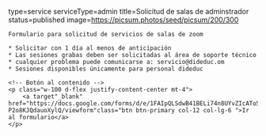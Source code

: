 type=service
serviceType=admin
title=Solicitud de salas de adminstrador
status=published
image=https://picsum.photos/seed/picsum/200/300
~~~~~~
Formulario para solicitud de servicios de salas de zoom

* Solicitar con 1 día al menos de anticipación
* Las sesiones grabas deben ser solicitadas al área de soporte técnico
* cualquier problema puede comunicarse a: servicio@dideduc.om
* Sesiones disponibles únicamente para personal dideduc

<!-- Botón al contenido -->
<p class="w-100 d-flex justify-content-center mt-4">
    <a target"_blank" href="https://docs.google.com/forms/d/e/1FAIpQLSdwB41BELi74n8UYvZIcATo5l0c7d35HI-P2o8KJQdauoXylQ/viewform"class="btn btn-primary col-12 col-lg-6 ">Ir al formulario</a>
</p>